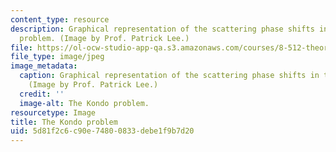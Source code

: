 ```yaml
---
content_type: resource
description: Graphical representation of the scattering phase shifts in the Kondo
  problem. (Image by Prof. Patrick Lee.)
file: https://ol-ocw-studio-app-qa.s3.amazonaws.com/courses/8-512-theory-of-solids-ii-spring-2009/5d81f2c6c90e74800833debe1f9b7d20_8-512s09-th.jpg
file_type: image/jpeg
image_metadata:
  caption: Graphical representation of the scattering phase shifts in the Kondo problem.
    (Image by Prof. Patrick Lee.)
  credit: ''
  image-alt: The Kondo problem.
resourcetype: Image
title: The Kondo problem
uid: 5d81f2c6-c90e-7480-0833-debe1f9b7d20
---
```

